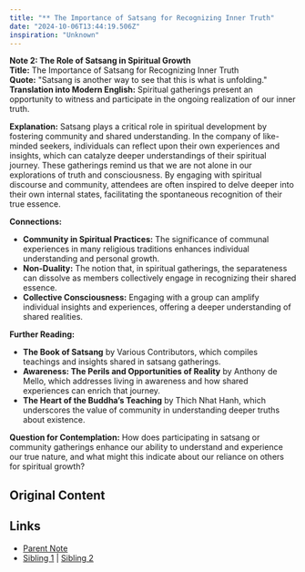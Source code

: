```yaml
---
title: "** The Importance of Satsang for Recognizing Inner Truth"
date: "2024-10-06T13:44:19.506Z"
inspiration: "Unknown"
---
```



**Note 2: The Role of Satsang in Spiritual Growth**  
**Title:** The Importance of Satsang for Recognizing Inner Truth  
**Quote:** "Satsang is another way to see that this is what is unfolding."  
**Translation into Modern English:** Spiritual gatherings present an opportunity to witness and participate in the ongoing realization of our inner truth.  

**Explanation:** Satsang plays a critical role in spiritual development by fostering community and shared understanding. In the company of like-minded seekers, individuals can reflect upon their own experiences and insights, which can catalyze deeper understandings of their spiritual journey. These gatherings remind us that we are not alone in our explorations of truth and consciousness. By engaging with spiritual discourse and community, attendees are often inspired to delve deeper into their own internal states, facilitating the spontaneous recognition of their true essence.  

**Connections:**  
- **Community in Spiritual Practices:** The significance of communal experiences in many religious traditions enhances individual understanding and personal growth.  
- **Non-Duality:** The notion that, in spiritual gatherings, the separateness can dissolve as members collectively engage in recognizing their shared essence.  
- **Collective Consciousness:** Engaging with a group can amplify individual insights and experiences, offering a deeper understanding of shared realities.  

**Further Reading:**  
- **The Book of Satsang** by Various Contributors, which compiles teachings and insights shared in satsang gatherings.  
- **Awareness: The Perils and Opportunities of Reality** by Anthony de Mello, which addresses living in awareness and how shared experiences can enrich that journey.  
- **The Heart of the Buddha’s Teaching** by Thich Nhat Hanh, which underscores the value of community in understanding deeper truths about existence.  

**Question for Contemplation:** How does participating in satsang or community gatherings enhance our ability to understand and experience our true nature, and what might this indicate about our reliance on others for spiritual growth?  



## Original Content



## Links

- [Parent Note](/parent-note.md)
- [Sibling 1](/zettel1.md) | [Sibling 2](/zettel2.md)
